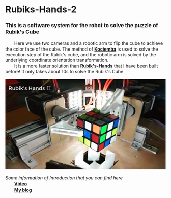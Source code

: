 # Rubiks-Hands-2
 
### This is a software system for the robot to solve the puzzle of Rubik's Cube
　　Here we use two cameras and a robotic arm to flip the cube to achieve the color face of the cube. The method of [**Kociemba**](http://kociemba.org/) is used to solve the execution step of the Rubik's cube, and the robotic arm is solved by the underlying coordinate orientation transformation.  
　　It is a more faster solution than [**Rubik's-Hands**](https://github.com/JameScottX/Rubik-s-Hands) that I have been built before! It only takes about 10s to solve the Rubik's Cube.

![](1.jpg)


*Some information of Introduction that you can find here*  
　　[**Video**](https://www.bilibili.com/video/BV1Q7411i7aJ)  
　　[**My blog**](https://blog.csdn.net/qq_37389133/article/details/95445874)  




